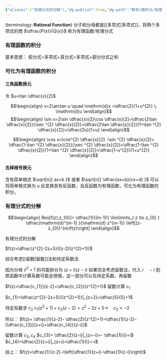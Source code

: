```yaml
---
{"aliases":["有理分式的分解"],"dg-publish":true,"dg-path":"数学/微积分/有理函数.md","permalink":"/数学/微积分/有理函数/","dgPassFrontmatter":true,"noteIcon":"","created":"2024-05-24T19:37:47.054+08:00","updated":"2025-03-31T21:04:22.648+08:00"}
---
```


 (terminology::**Rational  Function**)
分子和分母都是[[多项式\|多项式]]，将两个多项式的商 $\dfrac{P(x)}{Q(x)}$ 称为有理函数/有理分式
### 有理函数的积分
基本思想： 假分式=多项式+真分式=多项式+部分分式之和
### 可化为有理函数的积分
#### 三角函数换元
令 $u=\tan \dfrac{x}{2}$

$$\begin{align}
x=2\arctan u \quad  \mathrm{d}x =\dfrac{2}{1+u^{2}} \; \mathrm{d}u
\end{align}$$
$$\begin{align}
\sin x=2\sin \dfrac{x}{2}\cos \dfrac{x}{2}=\dfrac{2\tan \dfrac{x}{2}}{\sec ^{2} \dfrac{x}{2}}=\dfrac{2\tan \dfrac{x}{2}}{1+\tan ^{2} \dfrac{x}{2}}=\dfrac{2u}{1+u}
\end{align}$$

$$\begin{align}
\cos x=\cos^{2} \dfrac{x}{2} -\sin ^{2} \dfrac{x}{2}= \dfrac{1-\tan ^{2} \dfrac{x}{2}}{\sec ^{2} \dfrac{x}{2}}=\dfrac{1-\tan ^{2} \dfrac{x}{2}}{1+\tan ^{2} \dfrac{x}{2}}=\dfrac{1-u^{2}}{1+u^{2}}
\end{align}$$

#### 去掉根号换元
含有简单根式 $\sqrt[n]{ ax+b }$ 或者 $\sqrt[n]{ \dfrac{ax+b}{cx+d} }$
可以将简单根式换为 $u$
此变换具有反函数，且反函数为有理函数，可化为有理函数的积分。
### 有理分式的分解
$$\begin{align}
Res[f(z),z_{0}]= \dfrac{1}{(m-1)!} \lim\limits_{ z \to z_{0} } \dfrac{\mathrm{d}^{m-1} }{\mathrm{d} z^{m-1}} \left[(z-z_{0})^{m}f(z)\right] 
\end{align}$$

有理分式的分解

$f(z)=\dfrac{z^{2}-2z+5}{(z-2)(z^{2}+1)}$ 

综合考虑[[留数\|留数]]法和待定系数法

因为分母 $z^{2}+1$ 的可能拆分为 $(z+i)(z-i)$ 
如果完全考虑留数法，代入 $i\quad -i$ 到原函数中计算系数可能会很慢，这一部分可以先待定系数，再留数

$f(z)=\dfrac{c_{1}}{z-2}+\dfrac{c_{2}}{z^{2}+1}$
留数计算 $c_{1}$

$c_{1}=\dfrac{z^{2}-2z+5}{(z^{2}+1)}|_{z=2}=\dfrac{5}{5}=1$

待定系数求 $c_{2}$
$c_{1}(z^{2}+1)+c_{2}(z-2)=z^{2}-2z+5  \to \quad c_{2}=-2$

所以：
$f(z)= \dfrac{1}{z-2}- \dfrac{2}{z^{2}+1}=\dfrac{1}{z-2}- (\dfrac{c_{3}}{z+i}+\dfrac{c_{4}}{z-i})$

留数计算 $c_{3},c_{4}$
$c_{3}= \dfrac{2}{z-i}|_{z=-i}=- \dfrac{1}{i}=i$
$c_{4}=\dfrac{2}{z+i}|_{z=i}=\dfrac{1}{i}=-i$

综上：
$f(z)=\dfrac{1}{z-2}-i\left(\dfrac{1}{z+i}-\dfrac{1}{z-i}\right)$

